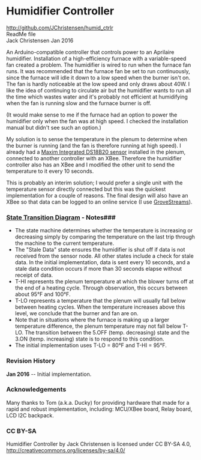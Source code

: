 # Humidifier Controller #
http://github.com/JChristensen/humid_ctrlr  
ReadMe file  
Jack Christensen Jan 2016  

An Arduino-compatible controller that controls power to an Aprilaire humidifier. Installation of a high-efficiency furnace with a variable-speed fan created a problem. The humidifier is wired to run when the furnace fan runs. It was recommended that the furnace fan be set to run continuously, since the furnace will idle it down to a low speed when the burner isn't on. The fan is hardly noticeable at the low speed and only draws about 40W. I like the idea of continuing to circulate air but the humidifier wants to run all the time which wastes water and it's probably not efficient at humidifying when the fan is running slow and the furnace burner is off.

(It would make sense to me if the furnace had an option to power the humidifier only when the fan was at high speed. I checked the installation manual but didn't see such an option.)

My solution is to sense the temperature in the plenum to determine when the burner is running (and the fan is therefore running at high speed). I already had a [Maxim Integrated DS18B20 sensor](https://www.maximintegrated.com/en/products/analog/sensors-and-sensor-interface/DS18B20.html) installed in the plenum, connected to another controller with an XBee. Therefore the humidifier controller also has an XBee and I modified the other unit to send the temperature to it every 10 seconds.

This is probably an interim solution; I would prefer a single unit with the temperature sensor directly connected but this was the quickest implementation for a couple of reasons. The final design will also have an XBee so that data can be logged to an online service (I use [GroveStreams](https://grovestreams.com/)).

### [State Transition Diagram](https://raw.githubusercontent.com/JChristensen/humid_ctrlr/master/state_transition_diagram.png) - Notes###

- The state machine determines whether the temperature is increasing or decreasing simply by comparing the temperature on the last trip through the machine to the current temperature.
- The "Stale Data" state ensures the humidifier is shut off if data is not received from the sensor node. All other states include a check for stale data. In the initial implementation, data is sent every 10 seconds, and a stale data condition occurs if more than 30 seconds elapse without receipt of data.
- T-HI represents the plenum temperature at which the blower turns off at the end of a heating cycle. Through observation, this occurs between about 95°F and 100°F.
- T-LO represents a temperature that the plenum will usually fall below between heating cycles. When the temperature increases above this level, we conclude that the burner and fan are on.
- Note that in situations where the furnace is making up a larger temperature difference, the plenum temperature may not fall below T-LO. The transition between the 5.OFF (temp. decreasing) state and the 3.ON (temp. increasing) state is to respond to this condition.
- The initial implementation uses T-LO = 80°F and T-HI = 95°F.

### Revision History ###

**Jan 2016** -- Initial implementation.
### Acknowledgements ###
Many thanks to Tom (a.k.a. Ducky) for providing hardware that made for a rapid and robust implementation, including: MCU/XBee board, Relay board, LCD I2C backpack.

### CC BY-SA ###
Humidifier Controller by Jack Christensen is licensed under CC BY-SA 4.0, http://creativecommons.org/licenses/by-sa/4.0/
